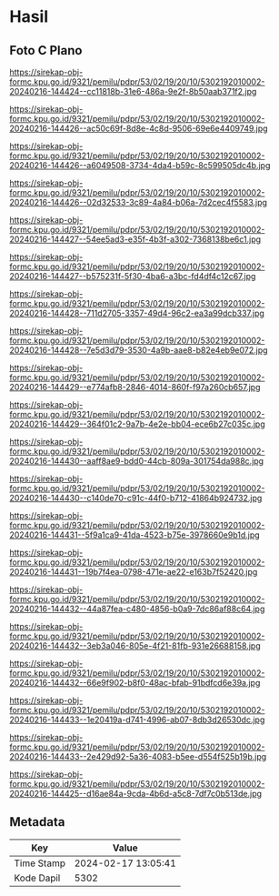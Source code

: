# Hasil

## Foto C Plano

https://sirekap-obj-formc.kpu.go.id/9321/pemilu/pdpr/53/02/19/20/10/5302192010002-20240216-144424--cc11818b-31e6-486a-9e2f-8b50aab371f2.jpg

https://sirekap-obj-formc.kpu.go.id/9321/pemilu/pdpr/53/02/19/20/10/5302192010002-20240216-144426--ac50c69f-8d8e-4c8d-9506-69e6e4409749.jpg

https://sirekap-obj-formc.kpu.go.id/9321/pemilu/pdpr/53/02/19/20/10/5302192010002-20240216-144426--a6049508-3734-4da4-b59c-8c599505dc4b.jpg

https://sirekap-obj-formc.kpu.go.id/9321/pemilu/pdpr/53/02/19/20/10/5302192010002-20240216-144426--02d32533-3c89-4a84-b06a-7d2cec4f5583.jpg

https://sirekap-obj-formc.kpu.go.id/9321/pemilu/pdpr/53/02/19/20/10/5302192010002-20240216-144427--54ee5ad3-e35f-4b3f-a302-7368138be6c1.jpg

https://sirekap-obj-formc.kpu.go.id/9321/pemilu/pdpr/53/02/19/20/10/5302192010002-20240216-144427--b575231f-5f30-4ba6-a3bc-fd4df4c12c67.jpg

https://sirekap-obj-formc.kpu.go.id/9321/pemilu/pdpr/53/02/19/20/10/5302192010002-20240216-144428--711d2705-3357-49d4-96c2-ea3a99dcb337.jpg

https://sirekap-obj-formc.kpu.go.id/9321/pemilu/pdpr/53/02/19/20/10/5302192010002-20240216-144428--7e5d3d79-3530-4a9b-aae8-b82e4eb9e072.jpg

https://sirekap-obj-formc.kpu.go.id/9321/pemilu/pdpr/53/02/19/20/10/5302192010002-20240216-144429--e774afb8-2846-4014-860f-f97a260cb657.jpg

https://sirekap-obj-formc.kpu.go.id/9321/pemilu/pdpr/53/02/19/20/10/5302192010002-20240216-144429--364f01c2-9a7b-4e2e-bb04-ece6b27c035c.jpg

https://sirekap-obj-formc.kpu.go.id/9321/pemilu/pdpr/53/02/19/20/10/5302192010002-20240216-144430--aaff8ae9-bdd0-44cb-809a-301754da988c.jpg

https://sirekap-obj-formc.kpu.go.id/9321/pemilu/pdpr/53/02/19/20/10/5302192010002-20240216-144430--c140de70-c91c-44f0-b712-41864b924732.jpg

https://sirekap-obj-formc.kpu.go.id/9321/pemilu/pdpr/53/02/19/20/10/5302192010002-20240216-144431--5f9a1ca9-41da-4523-b75e-3978660e9b1d.jpg

https://sirekap-obj-formc.kpu.go.id/9321/pemilu/pdpr/53/02/19/20/10/5302192010002-20240216-144431--19b7f4ea-0798-471e-ae22-e163b7f52420.jpg

https://sirekap-obj-formc.kpu.go.id/9321/pemilu/pdpr/53/02/19/20/10/5302192010002-20240216-144432--44a87fea-c480-4856-b0a9-7dc86af88c64.jpg

https://sirekap-obj-formc.kpu.go.id/9321/pemilu/pdpr/53/02/19/20/10/5302192010002-20240216-144432--3eb3a046-805e-4f21-81fb-931e26688158.jpg

https://sirekap-obj-formc.kpu.go.id/9321/pemilu/pdpr/53/02/19/20/10/5302192010002-20240216-144432--66e9f902-b8f0-48ac-bfab-91bdfcd6e39a.jpg

https://sirekap-obj-formc.kpu.go.id/9321/pemilu/pdpr/53/02/19/20/10/5302192010002-20240216-144433--1e20419a-d741-4996-ab07-8db3d26530dc.jpg

https://sirekap-obj-formc.kpu.go.id/9321/pemilu/pdpr/53/02/19/20/10/5302192010002-20240216-144433--2e429d92-5a36-4083-b5ee-d554f525b19b.jpg

https://sirekap-obj-formc.kpu.go.id/9321/pemilu/pdpr/53/02/19/20/10/5302192010002-20240216-144425--d16ae84a-9cda-4b6d-a5c8-7df7c0b513de.jpg


## Metadata

| Key        | Value               |
| ---------- | ------------------- |
| Time Stamp | 2024-02-17 13:05:41 |
| Kode Dapil | 5302                |



